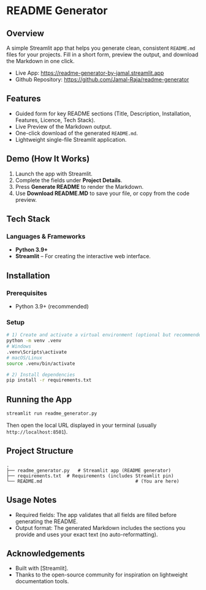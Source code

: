# README Generator

## Overview
A simple Streamlit app that helps you generate clean, consistent `README.md` files for your projects. Fill in a short form, preview the output, and download the Markdown in one click.

- Live App: https://readme-generator-by-jamal.streamlit.app
- Github Repository: https://github.com/Jamal-Raja/readme-generator

## Features
- Guided form for key README sections (Title, Description, Installation, Features, Licence, Tech Stack).
- Live Preview of the Markdown output.
- One-click download of the generated `README.md`.
- Lightweight single-file Streamlit application.

## Demo (How It Works)
1. Launch the app with Streamlit.
2. Complete the fields under **Project Details**.
3. Press **Generate README** to render the Markdown.
4. Use **Download README.MD** to save your file, or copy from the code preview.

## Tech Stack

### Languages & Frameworks
- **Python 3.9+**
- **Streamlit** – For creating the interactive web interface.

## Installation

### Prerequisites
- Python 3.9+ (recommended)

### Setup
```bash
# 1) Create and activate a virtual environment (optional but recommended)
python -m venv .venv
# Windows
.venv\Scripts\activate
# macOS/Linux
source .venv/bin/activate

# 2) Install dependencies
pip install -r requirements.txt
```

## Running the App
```bash
streamlit run readme_generator.py
```
Then open the local URL displayed in your terminal (usually `http://localhost:8501`).

## Project Structure
```text
.
├── readme_generator.py   # Streamlit app (README generator)
├── requirements.txt  # Requirements (includes Streamlit pin)
└── README.md                                  # (You are here)
```

## Usage Notes
- Required fields: The app validates that all fields are filled before generating the README.
- Output format: The generated Markdown includes the sections you provide and uses your exact text (no auto-reformatting).

## Acknowledgements
- Built with [Streamlit].
- Thanks to the open-source community for inspiration on lightweight documentation tools.
